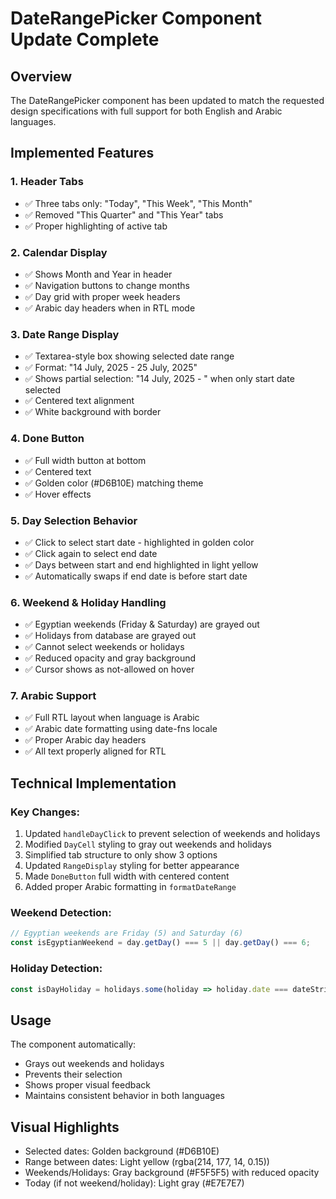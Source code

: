 # DateRangePicker Component Update Complete

## Overview
The DateRangePicker component has been updated to match the requested design specifications with full support for both English and Arabic languages.

## Implemented Features

### 1. Header Tabs
- ✅ Three tabs only: "Today", "This Week", "This Month"
- ✅ Removed "This Quarter" and "This Year" tabs
- ✅ Proper highlighting of active tab

### 2. Calendar Display
- ✅ Shows Month and Year in header
- ✅ Navigation buttons to change months
- ✅ Day grid with proper week headers
- ✅ Arabic day headers when in RTL mode

### 3. Date Range Display
- ✅ Textarea-style box showing selected date range
- ✅ Format: "14 July, 2025 - 25 July, 2025"
- ✅ Shows partial selection: "14 July, 2025 - " when only start date selected
- ✅ Centered text alignment
- ✅ White background with border

### 4. Done Button
- ✅ Full width button at bottom
- ✅ Centered text
- ✅ Golden color (#D6B10E) matching theme
- ✅ Hover effects

### 5. Day Selection Behavior
- ✅ Click to select start date - highlighted in golden color
- ✅ Click again to select end date
- ✅ Days between start and end highlighted in light yellow
- ✅ Automatically swaps if end date is before start date

### 6. Weekend & Holiday Handling
- ✅ Egyptian weekends (Friday & Saturday) are grayed out
- ✅ Holidays from database are grayed out
- ✅ Cannot select weekends or holidays
- ✅ Reduced opacity and gray background
- ✅ Cursor shows as not-allowed on hover

### 7. Arabic Support
- ✅ Full RTL layout when language is Arabic
- ✅ Arabic date formatting using date-fns locale
- ✅ Proper Arabic day headers
- ✅ All text properly aligned for RTL

## Technical Implementation

### Key Changes:
1. Updated `handleDayClick` to prevent selection of weekends and holidays
2. Modified `DayCell` styling to gray out weekends and holidays
3. Simplified tab structure to only show 3 options
4. Updated `RangeDisplay` styling for better appearance
5. Made `DoneButton` full width with centered content
6. Added proper Arabic formatting in `formatDateRange`

### Weekend Detection:
```javascript
// Egyptian weekends are Friday (5) and Saturday (6)
const isEgyptianWeekend = day.getDay() === 5 || day.getDay() === 6;
```

### Holiday Detection:
```javascript
const isDayHoliday = holidays.some(holiday => holiday.date === dateString);
```

## Usage
The component automatically:
- Grays out weekends and holidays
- Prevents their selection
- Shows proper visual feedback
- Maintains consistent behavior in both languages

## Visual Highlights
- Selected dates: Golden background (#D6B10E)
- Range between dates: Light yellow (rgba(214, 177, 14, 0.15))
- Weekends/Holidays: Gray background (#F5F5F5) with reduced opacity
- Today (if not weekend/holiday): Light gray (#E7E7E7)